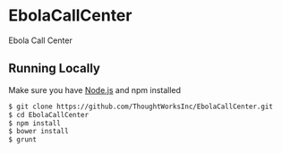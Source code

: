 EbolaCallCenter
===============

Ebola Call Center

## Running Locally

Make sure you have [Node.js](http://nodejs.org/) and npm installed

```sh
$ git clone https://github.com/ThoughtWorksInc/EbolaCallCenter.git
$ cd EbolaCallCenter
$ npm install
$ bower install
$ grunt
```
